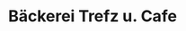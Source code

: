 ---
title: "Bäckerei Trefz u. Cafe"
url: /weissach-im-tal/baeckerei-trefz-u-cafe/
shop: Bäckerei
---